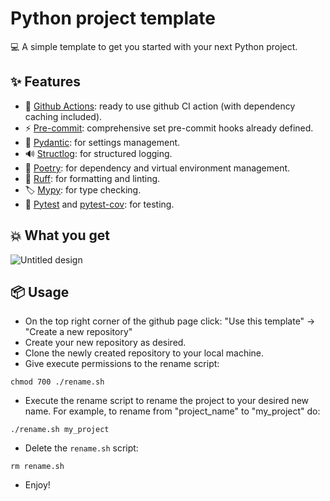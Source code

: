 # Python project template

💻 A simple template to get you started with your next Python project.

## ✨ Features
- 🔨 [Github Actions](https://github.com/features/actions): ready to use github CI action (with dependency caching included).
- ⚡️ [Pre-commit](https://pre-commit.com/): comprehensive set pre-commit hooks already defined.
- 🔧 [Pydantic](https://docs.pydantic.dev/latest/): for settings management.
- 🔊 [Structlog](https://www.structlog.org/en/stable/index.html): for structured logging.
- 📌 [Poetry](https://python-poetry.org/): for dependency and virtual environment management.
- 📝 [Ruff](https://github.com/astral-sh/ruff): for formatting and linting.
- 🏷️ [Mypy](https://mypy.readthedocs.io/en/stable/): for type checking.
- 🧪 [Pytest](https://docs.pytest.org/) and [pytest-cov](https://pytest-cov.readthedocs.io/en/latest/): for testing.


## 💥 What you get
![Untitled design](https://github.com/user-attachments/assets/a0276a80-f405-4ebc-93b6-4e36b798ee58)




## 📦️ Usage
-  On the top right corner of the github page click: "Use this template" -> "Create a new repository"
- Create your new repository as desired.
- Clone the newly created repository to your local machine.
- Give execute permissions to the rename script:
```shell
chmod 700 ./rename.sh
```
- Execute the rename script to rename the project to your desired new name. For example, to rename from "project_name" to "my_project" do:
```shell
./rename.sh my_project
```
- Delete the `rename.sh` script:
```shell
rm rename.sh
```
- Enjoy!
